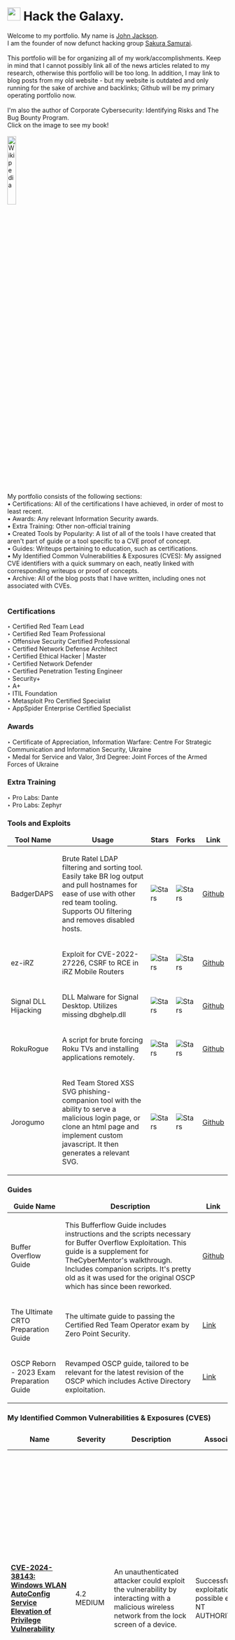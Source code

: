 <h1><img src="https://emojis.slackmojis.com/emojis/images/1643517003/30571/rocket.gif?1643517003" width="30"/> Hack the Galaxy.</h1>

<p>Welcome to my portfolio. My name is <a href="https://en.wikipedia.org/wiki/John_Jackson_(hacker)">John Jackson</a>.<br>I am the founder of now defunct hacking group <a href="https://en.wikipedia.org/wiki/Sakura_Samurai_(group)">Sakura Samurai</a>.<br><br>This portfolio will be for organizing all of my work/accomplishments. Keep in mind that I cannot possibly link all of the news articles related to my research, otherwise this portfolio will be too long. In addition, I may link to blog posts from my old website - but my website is outdated and only running for the sake of archive and backlinks; Github will be my primary operating portfolio now.<br><br> I'm also the author of Corporate Cybersecurity: Identifying Risks and The Bug Bounty Program.<br>Click on the image to see my book!<br><br><a href="https://www.wiley.com/en-us/Corporate+Cybersecurity:+Identifying+Risks+and+the+Bug+Bounty+Program-p-9781119782520" style="display: block; text-align: left;"><img src="https://media.wiley.com/product_data/coverImage300/2X/11197825/111978252X.jpg" alt="Wikipedia" style="border: none; width: 20%; display: block; margin-right: auto; margin-left: 0;"></a><br><br>My portfolio consists of the following sections:<br> • Certifications: All of the certifications I have achieved, in order of most to least recent.<br> • Awards: Any relevant Information Security awards.<br> • Extra Training: Other non-official training<br> • Created Tools by Popularity: A list of all of the tools I have created that aren't part of guide or a tool specific to a CVE proof of concept.<br>• Guides: Writeups pertaining to education, such as certifications.<br>• My Identified Common Vulnerabilities & Exposures (CVES): My assigned CVE identifiers with a quick summary on each, neatly linked with corresponding writeups or proof of concepts.<br> • Archive: All of the blog posts that I have written, including ones not associated with CVEs.<br><br>
</p>
<h3>Certifications</h3>
‣ Certified Red Team Lead<br>‣ Certified Red Team Professional<br>‣ Offensive Security Certified Professional<br>‣ Certified Network Defense Architect<br>‣ Certified Ethical Hacker | Master<br>‣ Certified Network Defender<br>‣ Certified Penetration Testing Engineer<br>‣ Security+<br>‣ A+<br>‣ ITIL Foundation<br>‣ Metasploit Pro Certified Specialist<br>‣ AppSpider Enterprise Certified Specialist<br>
<h3>Awards</h3>
‣ Certificate of Appreciation, Information Warfare: Centre For Strategic Communication and Information Security, Ukraine<br>‣ Medal for Service and Valor, 3rd Degree: Joint Forces of the Armed Forces of Ukraine
<h3>Extra Training</h3>
‣ Pro Labs: Dante<br>‣ Pro Labs: Zephyr
<h3>Tools and Exploits</h3>
<table>
  <thead align="center">
    <tr border: none;>
      <td><b>Tool Name</b></td>
      <td><b>Usage</b></td>
      <td><b>Stars</b></td>
      <td><b>Forks</b></td>
      <td><b>Link</b></td>
    </tr>
  </thead>
  <tbody>
    <tr>
      <td><p>BadgerDAPS</p></td>
      <td><p>Brute Ratel LDAP filtering and sorting tool. Easily take BR log output and pull hostnames for ease of use with other red team tooling. Supports OU filtering and removes disabled hosts.</p></td>
      <td><img alt="Stars" src="https://img.shields.io/github/stars/johnjhacking/badgerDAPS?style=flat-square&labelColor=343b41"/></td>
      <td><img alt="Stars" src="https://img.shields.io/github/forks/johnjhacking/badgerDAPS?style=flat-square&labelColor=343b41"/></td>
      <td><p><a href="https://github.com/johnjhacking/badgerDAPS">Github</a></p></td>
    </tr>
     <tr>
      <td><p>ez-iRZ</p></td>
      <td><p>Exploit for CVE-2022-27226, CSRF to RCE in iRZ Mobile Routers</p></td>
      <td><img alt="Stars" src="https://img.shields.io/github/stars/SakuraSamuraii/ez-iRZ?style=flat-square&labelColor=343b41"/></td>
      <td><img alt="Stars" src="https://img.shields.io/github/forks/SakuraSamuraii/ez-iRZ?style=flat-square&labelColor=343b41"/></td>
      <td><p><a href="https://github.com/SakuraSamuraii/ez-iRZ">Github</a></p></td>
    </tr>
    <tr>
      <td><p>Signal DLL Hijacking</p></td>
      <td><p>DLL Malware for Signal Desktop. Utilizes missing dbghelp.dll</p></td>
      <td><img alt="Stars" src="https://img.shields.io/github/stars/johnjhacking/Signal-DLL-Hijacking?style=flat-square&labelColor=343b41"/></td>
      <td><img alt="Stars" src="https://img.shields.io/github/forks/johnjhacking/Signal-DLL-Hijacking?style=flat-square&labelColor=343b41"/></td>
      <td><p><a href="https://github.com/johnjhacking/Signal-DLL-Hijacking">Github</a></p></td>
    </tr>
    <tr>
      <td><p>RokuRogue</p></td>
      <td><p>A script for brute forcing Roku TVs and installing applications remotely. </p></td>
      <td><img alt="Stars" src="https://img.shields.io/github/stars/johnjhacking/RokuRogue?style=flat-square&labelColor=343b41"/></td>
      <td><img alt="Stars" src="https://img.shields.io/github/forks/johnjhacking/RokuRogue?style=flat-square&labelColor=343b41"/></td>
      <td><p><a href="https://github.com/johnjhacking/RokuRogue">Github</a></p></td>
    </tr>
    <tr>
      <td><p>Jorogumo</p></td>
      <td><p>Red Team Stored XSS SVG phishing-companion tool with the ability to serve a malicious login page, or clone an html page and implement custom javascript. It then generates a relevant SVG.</p></td>
      <td><img alt="Stars" src="https://img.shields.io/github/stars/SpiderLabs/Jorogumo?style=flat-square&labelColor=343b41"/></td>
      <td><img alt="Stars" src="https://img.shields.io/github/forks/SpiderLabs/Jorogumo?style=flat-square&labelColor=343b41"/></td>
      <td><p><a href="https://github.com/SpiderLabs/Jorogumo">Github</a></p></td>
    </tr>
  </tbody>
</table>
<h3>Guides</h3>
<table>
  <thead align="center">
    <tr border: none;>
      <td><b>Guide Name</b></td>
      <td><b>Description</b></td>
      <td><b>Link</b></td>
    </tr>
  </thead>
  <tbody>
    <tr>
      <td><p>Buffer Overflow Guide</p></td>
      <td><p>This Bufferflow Guide includes instructions and the scripts necessary for Buffer Overflow Exploitation. This guide is a supplement for TheCyberMentor's walkthrough. Includes companion scripts. It's pretty old as it was used for the original OSCP which has since been reworked.</p></td>
      <td><p><a href="https://github.com/johnjhacking/Buffer-Overflow-Guide">Github</a></p></td>
    </tr>
    <tr>
      <td><p>The Ultimate CRTO Preparation Guide</p></td>
      <td><p>The ultimate guide to passing the Certified Red Team Operator exam by Zero Point Security.</p></td>
      <td><p><a href="https://johnjhacking.com/blog/the-ultimate-crto-preparation-guide">Link</a></p></td>
    </tr>
    <tr>
      <td><p>OSCP Reborn - 2023 Exam Preparation Guide</p></td>
      <td><p>Revamped OSCP guide, tailored to be relevant for the latest revision of the OSCP which includes Active Directory exploitation. </p></td>
      <td><p><a href="https://johnjhacking.com/blog/oscp-reborn-2023">Link</a></p></td>
    </tr>
  </tbody>
</table>
<h3>My Identified Common Vulnerabilities & Exposures (CVES)</h3>
<table>
  <thead align="center">
    <tr border: none;>
      <td><b>Name</b></td>
      <td><b>Severity</b></td>
      <td><b>Description</b></td>
      <td><b>Associated Risk</b></td>
      <td><b>Additional Comments</b></td>
      <td><b>Proof of Concept</b></td>
    </tr>
  </thead>
  <tbody>
    <tr>
      <td><a href="https://msrc.microsoft.com/update-guide/vulnerability/CVE-2024-38143"><b>CVE-2024-38143: Windows WLAN AutoConfig Service Elevation of Privilege Vulnerability</b></a></td>
      <td><p>4.2 MEDIUM</p></td>
      <td><p>An unauthenticated attacker could exploit the vulnerability by interacting with a malicious wireless network from the lock screen of a device.</p></td>
      <td><p>Successful exploitation results in possible escalation to NT AUTHORITY\SYSTEM</p></td>
      <td><p>Primary attack method requires physical access to the device. As a secondary option, an attacker could pair this with social engineering, but it would still require an in-person presence. Attack vector would be a threat actor who steals a laptop, but is locked out of the computer and wants to access the data/doesn't want to completely reformat or swap drives.</p></td>
      <td><a href="https://github.com/johnjhacking/CVE-2024-38143"><b>Writeup</b></td>
    </tr>
    <tr>
      <td><a href="https://nvd.nist.gov/vuln/detail/CVE-2023-47800"><b>CVE-2023-47800: Natus NeuroWorks and SleepWorks Use of Hard-coded Credentials</b></a></td>
      <td><p>9.8 CRITICAL</p></td>
      <td><p>Natus NeuroWorks and SleepWorks before 8.4 GMA3 utilize a default password of xltek for the Microsoft SQL Server service sa account, allowing a threat actor to perform remote code execution, data exfiltration, or other nefarious actions such as tampering with data or destroying/disrupting MSSQL services.</p></td>
      <td><p>Remote code execution via MSSQL paired with CrackMapExec. Data theft, tampering, or destruction. Negatively affecting medical patients' results. </p></td>
      <td><p>More likely to be exploited by a threat actor on the internal network, have used this on multiple medical client networks so it's relevant for pivoting.</p></td>
      <td><a href="https://www.trustwave.com/en-us/resources/blogs/spiderlabs-blog/pwning-electroencephalogram-eeg-medical-devices-by-default/"><b>Writeup</b></a></td>
    </tr>
    <tr>
      <td><a href="https://nvd.nist.gov/vuln/detail/CVE-2023-24068"><b>CVE-2023-24068: Signal Desktop Attachment Modification</b></a></td>
      <td><p>7.8 HIGH</p></td>
      <td><p>Signal Desktop before 6.2.0 on Windows, Linux, and macOS allows an attacker to modify conversation attachments within the attachments.noindex directory. Client mechanisms fail to validate modifications of existing cached files, resulting in an attacker's ability to insert malicious code into pre-existing attachments or replace them completely. A threat actor can forward the existing attachment in the corresponding conversation to external groups, and the name and size of the file will not change, allowing the malware to masquerade as another file.</p></td>
      <td><p>Native spear fishing. If a backdoored attachment gets forwarded to a group chat, everyone can end up compromised.</p></td>
      <td><p>Unlikely to be abused by your everday threat actor. This is of particular interest to federal and intelligence agencies, both domestic to the US and foreign.</p></td>
      <td><a href="https://johnjhacking.com/blog/cve-2023-24068-cve-2023-24069/"><b>Writeup</b></a></td>
    </tr>
    <tr>
      <td><a href="https://nvd.nist.gov/vuln/detail/CVE-2023-24069"><b>CVE-2023-24069: Signal Desktop Attachment Recovery After Deletion</b></a></td>
      <td><p>3.3 LOW</p></td>
      <td><p>Signal Desktop before 6.2.0 on Windows, Linux, and macOS allows an attacker to obtain potentially sensitive attachments sent in messages from the attachments.noindex directory. Cached attachments are not effectively cleared. In some cases, even after a self-initiated file deletion, an attacker can still recover the file if it was previously replied to in a conversation./p></td>
      <td><p>Recovery of deleted attachments, rendering deletion pointless.</p></td>
      <td><p>Unlikely to be abused by your everday threat actor. This is of particular interest to federal agencies or within eDiscovery and legal hold processes.</p></td>
      <td><a href="https://johnjhacking.com/blog/cve-2023-24068-cve-2023-24069/"><b>Writeup</b></a></td>
    </tr>
    <tr>
      <td><a href="https://nvd.nist.gov/vuln/detail/cve-2022-27226"><b>CVE-2022-27226: CSRF to RCE in iRZ Mobile Routers through 2022-03-16</b></a></td>
      <td><p>8.8 HIGH</p></td>
      <td><p>A CSRF issue in /api/crontab on iRZ Mobile Routers through 2022-03-16 allows a threat actor to create a crontab entry in the router administration panel. The cronjob will consequently execute the entry on the threat actor's defined interval, leading to remote code execution, allowing the threat actor to gain filesystem access. In addition, if the router's default credentials aren't rotated or a threat actor discovers valid credentials, remote code execution can be achieved without user interaction.</p></td>
      <td><p>Remote code execution via compromised credentials or chained credential theft.</p></td>
      <td><p>Likely to be abused if access to this router is obtained. Exploitation is trivial.</p></td>
      <td><a href="https://johnjhacking.com/blog/cve-2022-27226/"><b>Writeup</b></a></td>
    </tr>
    <tr>
      <td><a href="https://nvd.nist.gov/vuln/detail/CVE-2021-45919"><b>CVE-2021-45919: Studio 42 elFinder through 2.1.31 Stored XSS</b></a></td>
      <td><p>5.4 MEDIUM</p></td>
      <td><p>Studio 42 elFinder through 2.1.31 allows XSS via an SVG document.</p></td>
      <td><p>Credential theft via phishing, but possible escalation to RCE via phishing if the correct conditions are achieved.</p></td>
      <td><p>Unlikely to lead in an enterprise compromise, possible account theft.</p></td>
      <td><a href="https://www.trustwave.com/en-us/resources/blogs/spiderlabs-blog/from-stored-xss-to-rce-using-beef-and-elfinder-cve-2021-45919/"><b>Writeup</b></a></td>
    </tr>
    <tr>
      <td><a href="https://nvd.nist.gov/vuln/detail/CVE-2021-43032"><b>CVE-2021-43032: XenForo through 2.2.7 Stored XSS</b></a></td>
      <td><p>4.8 MEDIUM</p></td>
      <td><p>In XenForo through 2.2.7, a threat actor with access to the admin panel can create a new Advertisement via the Advertising function, and save an XSS payload in the body of the HTML document. This payload will execute globally on the client side.</p></td>
      <td><p>Credential theft via phishing</p></td>
      <td><p>Possible account theft.</p></td>
      <td><a href="https://github.com/SakuraSamuraii/CVE-2021-43032"><b>Writeup</b></a></td>
    </tr>
    <tr>
      <td><a href="https://nvd.nist.gov/vuln/detail/CVE-2021-23827"><b>CVE-2021-23827: Keybase Exposure of Sensitive Information to an Unauthorized Actor</b></a></td>
      <td><p>5.5 MEDIUM</p></td>
      <td><p>Keybase Desktop Client before 5.6.0 on Windows and macOS, and before 5.6.1 on Linux, allows an attacker to obtain potentially sensitive media (such as private pictures) in the Cache and uploadtemps directories. It fails to effectively clear cached pictures, even after deletion via normal methodology within the client, or by utilizing the "Explode message/Explode now" functionality. Local filesystem access is needed by the attacker.</p></td>
      <td><p>Recovery of deleted attachments, rendering deletion pointless.</p></td>
      <td><p>Unlikely to be abused by your everday threat actor. This is of particular interest to federal agencies or within eDiscovery and legal hold processes.</p></td>
      <td><a href="https://johnjhacking.com/blog/cve-2021-23827/"><b>Writeup</b></a></td>
    </tr>
    <tr>
      <td><a href="https://nvd.nist.gov/vuln/detail/CVE-2021-40875"><b>CVE-2021-40875: Improper Access Control in Gurock TestRail versions < 7.2.0.3014 resulting in sensitive information exposure</b></a></td>
      <td><p>7.5 HIGH</p></td>
      <td><p>Improper Access Control in Gurock TestRail versions < 7.2.0.3014 resulted in sensitive information exposure. A threat actor can access the /files.md5 file on the client side of a Gurock TestRail application, disclosing a full list of application files and the corresponding file paths.</p></td>
      <td><p>The corresponding file paths can be tested, and in some cases, result in the disclosure of hardcoded credentials, API keys, or other sensitive data.</p></td>
      <td><p>Possible discovery during web application hacking.</p></td>
      <td><a href="https://johnjhacking.com/blog/cve-2021-40875/"><b>Writeup</b></a></td>
    </tr>
    <tr>
      <td><a href="https://nvd.nist.gov/vuln/detail/CVE-2021-24495"><b>CVE-2021-24495: Wordpress Marmoset Viewer Plugin Reflected XSS</b></a></td>
      <td><p>6.1 MEDIUM</p></td>
      <td><p>A reflected cross site scripting vulnerability exists on the ‘id’ parameter of the Wordpress Marmoset Viewer plugin. A threat actor can utilize a specially crafted payload and append it to the id parameter included in the Marmoset Viewer. The cross site scripting vulnerability can lead to the potential theft of cookies or credentials, giving the threat actor the ability to take over a victim’s account or steal other sensitive information.</p></td>
      <td><p>Credential theft via phishing</p></td>
      <td><p>This may be chained with a post-authenticated exploit, unlikely to be used otherwise.</p></td>
      <td><a href="https://johnjhacking.com/blog/cve-2021-24495-improper-neutralization-of-input-during-web-page-generation-on-id-parameter-in-wordpress-marmoset-viewer-plugin-versions-1.9.3-leads-to-reflected-cross-site-scripting/"><b>Writeup</b></a></td>
    </tr>
    <tr>
      <td><a href="https://nvd.nist.gov/vuln/detail/CVE-2021-27653"><b>CVE-2021-27653: Pega Chat Access Group Portal Improper Access Control</b></a></td>
      <td><p>6.6 MEDIUM</p></td>
      <td><p>Misconfiguration of the Pega Chat Access Group portal in Pega platform 7.4.0 - 8.5.x could lead to unintended data exposure.</p></td>
      <td><p>Theft of sensitive data and credential material to perform Administrative account takeover.</p></td>
      <td><p>There's high associated risk based on how trivial it is.</p></td>
      <td><a href="https://collaborate.pega.com/discussion/pega-security-advisory-%E2%80%93-b21"><b>Advisory</b></a></td>
    </tr>
    <tr>
      <td><a href="https://nvd.nist.gov/vuln/detail/CVE-2021-28918"><b>CVE-2021-28919: npm Netmask SSRF Bypass</b></a></td>
      <td><p>9.1 CRITICAL</p></td>
      <td><p>Improper input validation of octal strings in netmask npm package v1.0.6 and below allows unauthenticated remote attackers to perform indeterminate SSRF, RFI, and LFI attacks on many of the dependent packages. A remote unauthenticated attacker can bypass packages relying on netmask to filter IPs and reach critical VPN or LAN hosts.</p></td>
      <td><p>Bypass for prevntive measures against a wide array of attacks including but not limited to SSRF, RFI, LFI, XSS, etc</p></td>
      <td><p>High associated risk, very likely.</p></td>
      <td><a href="https://github.com/sickcodes/security/blob/master/advisories/SICK-2021-011.md"><b>Writeup</b></a></td>
    </tr>
    <tr>
      <td><a href="https://nvd.nist.gov/vuln/detail/CVE-2021-29662"><b>CVE-2021-29662: Perl Data::Validate::IP Module Access Control Bypass</b></a></td>
      <td><p>7.5 HIGH</p></td>
      <td><p>The Data::Validate::IP module through 0.29 for Perl does not properly consider extraneous zero characters at the beginning of an IP address string, which (in some situations) allows attackers to bypass access control that is based on IP addresses.</p></td>
      <td><p>Bypass for preventive measures within Perl for SSRF, RFI, LFI, XSS, etc</p></td>
      <td><p>Lower associated risk against modern code, likely against older assets.</p></td>
      <td><a href="https://sick.codes/sick-2021-018/"><b>Writeup</b></a></td>
    </tr>
    <tr>
      <td><a href="https://nvd.nist.gov/vuln/detail/CVE-2020-28360"><b>CVE-2020-28360: npm Private-IP SSRF Bypass</b></a></td>
      <td><p>9.8 CRITICAL</p></td>
      <td><p>Insufficient RegEx in private-ip npm package v1.0.5 and below insufficiently filters reserved IP ranges.</p></td>
      <td><p>Indeterminable number of critical attack vectors, allowing remote attackers to request server-side resources or potentially execute arbitrary code through various SSRF techniques.</p></td>
      <td><p>High probability of exploitation. A modern day filter bypass technique.</p></td>
      <td><a href="https://johnjhacking.com/blog/cve-2020-28360/"><b>Writeup</b></a></td>
    </tr>
    <tr>
      <td><a href="https://nvd.nist.gov/vuln/detail/CVE-2020-27403"><b>CVE-2020-27403: TCL Improper Access Control</b></a></td>
      <td><p>6.5 MEDIUM</p></td>
      <td><p>A vulnerability in the TCL Android Smart TV series V8-R851T02-LF1 V295 and below and V8-T658T01-LF1 V373 and below by TCL Technology Group Corporation allows an attacker on the adjacent network to arbitrarily browse and download sensitive files over an insecure web server running on port 7989 that lists all files & directories.</p></td>
      <td><p>An unprivileged remote attacker on the adjacent network, can download most system files, leading to serious critical information disclosure</p></td>
      <td><p>High probability of exploitation if outdated TCL TV is on the internal network.</p></td>
      <td><a href="https://github.com/sickcodes/security/blob/master/advisories/SICK-2020-009.md"><b>Writeup</b></a></td>
    </tr>
    <tr>
      <td><a href="https://nvd.nist.gov/vuln/detail/CVE-2020-28055"><b>CVE-2020-28055: TCL Local Privilege Escalation</b></a></td>
      <td><p>7.8 HIGH</p></td>
      <td><p>A vulnerability in the TCL Android Smart TV series V8-R851T02-LF1 V295 and below and V8-T658T01-LF1 V373 and below by TCL Technology Group Corporation allows a local unprivileged attacker, such as a malicious App, to read & write to the /data/vendor/tcl, /data/vendor/upgrade, and /var/TerminalManager directories within the TV file system.</p></td>
      <td><p>Fake system upgrades by writing to the /data/vendor/upgrage folder.</p></td>
      <td><p>Low liklihood, requires multiple factors to align.</p></td>
      <td><a href="https://github.com/sickcodes/security/blob/master/advisories/SICK-2020-012.md"><b>Writeup</b></a></td>
    </tr>
    <tr>
      <td><a href="https://nvd.nist.gov/vuln/detail/CVE-2020-27388"><b>YOURLS Admin Panel Stored XSS</b></a></td>
      <td><p>5.4 MEDIUM</p></td>
      <td><p>Multiple Stored Cross Site Scripting (XSS) vulnerabilities exist in the YOURLS Admin Panel, Versions 1.5 - 1.7.10. An authenticated user must modify a PHP plugin with a malicious payload and upload it, resulting in multiple stored XSS issues.</p></td>
      <td><p>Credential theft.</p></td>
      <td><p>Improbable from an APT perspective, likely for targeted exploitation.</p></td>
      <td><a href="https://johnjhacking.com/blog/cve-2020-27388/"><b>Writeup</b></a></td>
    </tr>
  </tbody>
</table>
<h3>Archive</h3>
<ul>
  <li><a href="https://johnjhacking.com/blog/"><b>Everything</ul>
